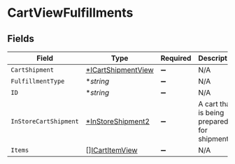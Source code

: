 # CartViewFulfillments


## Fields

| Field                                                          | Type                                                           | Required                                                       | Description                                                    |
| -------------------------------------------------------------- | -------------------------------------------------------------- | -------------------------------------------------------------- | -------------------------------------------------------------- |
| `CartShipment`                                                 | [*ICartShipmentView](../../models/shared/icartshipmentview.md) | :heavy_minus_sign:                                             | N/A                                                            |
| `FulfillmentType`                                              | **string*                                                      | :heavy_minus_sign:                                             | N/A                                                            |
| `ID`                                                           | **string*                                                      | :heavy_minus_sign:                                             | N/A                                                            |
| `InStoreCartShipment`                                          | [*InStoreShipment2](../../models/shared/instoreshipment2.md)   | :heavy_minus_sign:                                             | A cart that is being prepared for shipment                     |
| `Items`                                                        | [][ICartItemView](../../models/shared/icartitemview.md)        | :heavy_minus_sign:                                             | N/A                                                            |